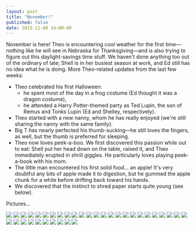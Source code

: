 ```yaml
---
layout: post
title: "November!"
published: false
date: 2015-11-08 14:00:00
---
```


November is here! Theo is encountering *cool* weather for the first time—nothing like he will see in Nebraska for Thanksgiving—and is also trying to figure out this daylight-savings time stuff. We haven't done anything too out of the ordinary of late; Shell is in her busiest season at work, and Ed still has no idea what he is doing. More Theo-related updates from the last few weeks:

- Theo celebrated his first Halloween:
    + he spent most of the day in a frog costume (Ed thought it was a dragon costume),
    + he attended a Harry Potter-themed party as Ted Lupin, the son of Remus and Tonks Lupin (Ed and Shelley, respectively).
- Theo started with a new nanny, whom he has really enjoyed (we're still sharing the nanny with the same family).
- Big T has nearly perfected his thumb-sucking—he still loves the fingers, as well, but the thumb is preferred for sleeping.
- Theo now loves peek-a-boo. We first discovered this passion while out to eat: Shell put her head down on the table, raised it, and Theo immediately erupted in shrill giggles. He particularly loves playing peek-a-book with his mom.
- The little man encountered his first solid food... an apple! It's very doubtful any bits of apple made it to digestion, but he gummed the apple chunk for a while before drifting back toward his hands.
- We discovered that the instinct to shred paper starts quite young (see below).

Pictures...

![](https://dl.dropboxusercontent.com/u/72656879/Theo/Sets15Favorites/DSCF9216.jpg)
![](https://dl.dropboxusercontent.com/u/72656879/Theo/Sets15Favorites/DSCF9220.jpg)
![](https://dl.dropboxusercontent.com/u/72656879/Theo/Sets15Favorites/DSCF9225.jpg)
![](https://dl.dropboxusercontent.com/u/72656879/Theo/Sets15Favorites/DSCF9234.jpg)
![](https://dl.dropboxusercontent.com/u/72656879/Theo/Sets15Favorites/DSCF9250.jpg)
![](https://dl.dropboxusercontent.com/u/72656879/Theo/Sets15Favorites/DSCF9275.jpg)
![](https://dl.dropboxusercontent.com/u/72656879/Theo/Sets15Favorites/DSCF9284.jpg)
![](https://dl.dropboxusercontent.com/u/72656879/Theo/Sets15Favorites/DSCF9295.jpg)
![](https://dl.dropboxusercontent.com/u/72656879/Theo/Sets15Favorites/DSCF9300.jpg)
![](https://dl.dropboxusercontent.com/u/72656879/Theo/Sets15Favorites/DSCF9312.jpg)
![](https://dl.dropboxusercontent.com/u/72656879/Theo/Sets15Favorites/DSCF9353.jpg)
![](https://dl.dropboxusercontent.com/u/72656879/Theo/Sets15Favorites/DSCF9372.jpg)
![](https://dl.dropboxusercontent.com/u/72656879/Theo/Sets15Favorites/DSCF9375.jpg)
![](https://dl.dropboxusercontent.com/u/72656879/Theo/Sets15Favorites/DSCF9386.jpg)
![](https://dl.dropboxusercontent.com/u/72656879/Theo/Sets15Favorites/DSCF9391.jpg)
![](https://dl.dropboxusercontent.com/u/72656879/Theo/Sets15Favorites/DSCF9408.jpg)
![](https://dl.dropboxusercontent.com/u/72656879/Theo/Sets15Favorites/DSCF9413.jpg)
![](https://dl.dropboxusercontent.com/u/72656879/Theo/Sets15Favorites/DSCF9421.jpg)
![](https://dl.dropboxusercontent.com/u/72656879/Theo/Sets15Favorites/DSCF9446.jpg)
![](https://dl.dropboxusercontent.com/u/72656879/Theo/Sets15Favorites/DSCF9459.jpg)
![](https://dl.dropboxusercontent.com/u/72656879/Theo/Sets15Favorites/DSCF9498.jpg)
![](https://dl.dropboxusercontent.com/u/72656879/Theo/Sets15Favorites/DSCF9509.jpg)
![](https://dl.dropboxusercontent.com/u/72656879/Theo/Sets15Favorites/DSCF9528.jpg)
![](https://dl.dropboxusercontent.com/u/72656879/Theo/Sets15Favorites/DSCF9530.jpg)
![](https://dl.dropboxusercontent.com/u/72656879/Theo/Sets15Favorites/DSCF9539.jpg)
![](https://dl.dropboxusercontent.com/u/72656879/Theo/Sets15Favorites/DSCF9549.jpg)
![](https://dl.dropboxusercontent.com/u/72656879/Theo/Sets15Favorites/DSCF9553.jpg)
![](https://dl.dropboxusercontent.com/u/72656879/Theo/Sets15Favorites/DSCF9561.jpg)
![](https://dl.dropboxusercontent.com/u/72656879/Theo/Sets15Favorites/DSCF9570.jpg)
![](https://dl.dropboxusercontent.com/u/72656879/Theo/Sets15Favorites/DSCF9578.jpg)
![](https://dl.dropboxusercontent.com/u/72656879/Theo/Sets15Favorites/DSCF9584.jpg)
![](https://dl.dropboxusercontent.com/u/72656879/Theo/Sets15Favorites/DSCF9597.jpg)
![](https://dl.dropboxusercontent.com/u/72656879/Theo/Sets15Favorites/DSCF9598.jpg)
![](https://dl.dropboxusercontent.com/u/72656879/Theo/Sets15Favorites/DSCF9655.jpg)
![](https://dl.dropboxusercontent.com/u/72656879/Theo/Sets15Favorites/DSCF9671.jpg)
